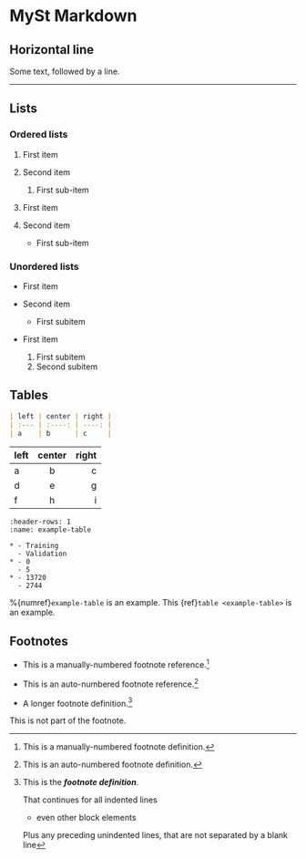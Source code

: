 # MySt Markdown

## Horizontal line

Some text, followed by a line.

---

## Lists

### Ordered lists

1. First item
2. Second item
    1. First sub-item

1. First item
2. Second item
    * First sub-item

### Unordered lists

* First item
* Second item
  * First subitem

* First item
  1. First subitem
  2. Second subitem

## Tables

```md
| left | center | right |
| :--- | :----: | ----: |
| a    | b      | c     |
```

| left | center | right |
| :--- | :----: | ----: |
| a    | b      | c     |
| d    | e      | g     |
| f    | h      | i     |

```{list-table} This table title
:header-rows: 1
:name: example-table

* - Training
  - Validation
* - 0
  - 5
* - 13720
  - 2744
```

%{numref}`example-table` is an example.
This {ref}`table <example-table>` is an example.

## Footnotes

* This is a manually-numbered footnote reference.[^3]
* This is an auto-numbered footnote reference.[^myref]
* A longer footnote definition.[^mylongdef]

    [^mylongdef]: This is the _**footnote definition**_.

        That continues for all indented lines

        - even other block elements

        Plus any preceding unindented lines,
    that are not separated by a blank line

This is not part of the footnote.

[^myref]: This is an auto-numbered footnote definition.
[^3]: This is a manually-numbered footnote definition.
